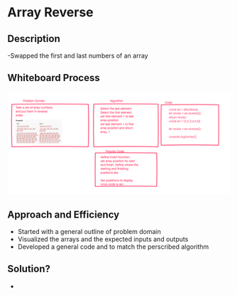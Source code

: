 # Array Reverse

## Description

-Swapped the first and last numbers of an array


## Whiteboard Process

![Whiteboard diagram](./WbImg.png)

## Approach and Efficiency

- Started with a general outline of problem domain
- Visualized the arrays and the expected inputs and outputs
- Developed a general code and to match the perscribed algorithm 

## Solution?

- 